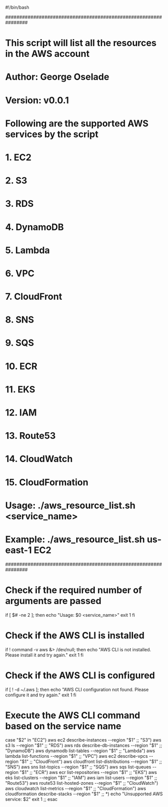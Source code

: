 #!/bin/bash

################################################################
# This script will list all the resources in the AWS account
# Author: George Oselade
# Version: v0.0.1
#
# Following are the supported AWS services by the script
# 1. EC2
# 2. S3
# 3. RDS
# 4. DynamoDB
# 5. Lambda
# 6. VPC
# 7. CloudFront
# 8. SNS
# 9. SQS
# 10. ECR
# 11. EKS
# 12. IAM
# 13. Route53
# 14. CloudWatch
# 15. CloudFormation
#
# Usage: ./aws_resource_list.sh <region> <service_name>
# Example: ./aws_resource_list.sh us-east-1 EC2
################################################################

# Check if the required number of arguments are passed
if [ $# -ne 2 ]; then
  echo "Usage: $0 <region> <service_name>"
  exit 1
fi 

# Check if the AWS CLI is installed
if ! command -v aws &> /dev/null; then
  echo "AWS CLI is not installed. Please install it and try again."
  exit 1
fi

# Check if the AWS CLI is configured
if [ ! -d ~/.aws ]; then
  echo "AWS CLI configuration not found. Please configure it and try 
again."
  exit 1
fi

# Execute the AWS CLI command based on the service name
case "$2" in
  "EC2")
    aws ec2 describe-instances --region "$1" 
    ;;
  "S3")
    aws s3 ls --region "$1"
    ;;
  "RDS")
    aws rds describe-db-instances --region "$1"
    ;;
  "DynamoDB")
    aws dynamodb list-tables --region "$1"
    ;;
  "Lambda")
    aws lambda list-functions --region "$1"
    ;;
  "VPC")
    aws ec2 describe-vpcs --region "$1"
    ;;
  "CloudFront")
    aws cloudfront list-distributions --region "$1"
    ;;
  "SNS")
    aws sns list-topics --region "$1"
    ;;
  "SQS")
    aws sqs list-queues --region "$1"
    ;;
  "ECR")
    aws ecr list-repositories --region "$1"
    ;;
  "EKS")
    aws eks list-clusters --region "$1"
    ;;
  "IAM")
    aws iam list-users --region "$1"
    ;;
  "Route53")
    aws route53 list-hosted-zones --region "$1"
    ;;
  "CloudWatch")
    aws cloudwatch list-metrics --region "$1"
    ;;
  "CloudFormation")
    aws cloudformation describe-stacks --region "$1"
    ;;
  *)
    echo "Unsupported AWS service: $2"
    exit 1
    ;;
esac

